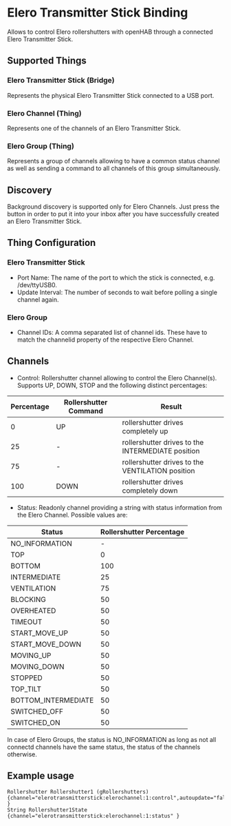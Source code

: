 # Elero Transmitter Stick Binding

Allows to control Elero rollershutters with openHAB through a connected Elero Transmitter Stick. 

## Supported Things

### Elero Transmitter Stick (Bridge)

Represents the physical Elero Transmitter Stick connected to a USB port.

### Elero Channel (Thing)

Represents one of the channels of an Elero Transmitter Stick.

### Elero Group (Thing)

Represents a group of channels allowing to have a common status channel as well as sending a command to all channels of this group simultaneously. 

## Discovery

Background discovery is supported only for Elero Channels. Just press the button in order to put it into your inbox after you have successfully created an Elero Transmitter Stick.

## Thing Configuration

### Elero Transmitter Stick

* Port Name: The name of the port to which the stick is connected, e.g. /dev/ttyUSB0.
* Update Interval: The number of seconds to wait before polling a single channel again.

### Elero Group

* Channel IDs: A comma separated list of channel ids. These have to match the channelid property of the respective Elero Channel.

## Channels

* Control: Rollershutter channel allowing to control the Elero Channel(s). Supports UP, DOWN, STOP and the following distinct percentages:

Percentage | Rollershutter Command | Result
---|---|---
0 | UP | rollershutter drives completely up
25 | - | rollershutter drives to the INTERMEDIATE position
75 | - | rollershutter drives to the VENTILATION position
100 | DOWN | rollershutter drives completely down

* Status: Readonly channel providing a string with status information from the Elero Channel. Possible values are: 

Status | Rollershutter Percentage
---|---
NO_INFORMATION | - 
TOP | 0
BOTTOM | 100
INTERMEDIATE | 25
VENTILATION | 75
BLOCKING | 50
OVERHEATED | 50
TIMEOUT | 50
START_MOVE_UP | 50
START_MOVE_DOWN | 50
MOVING_UP | 50
MOVING_DOWN | 50
STOPPED | 50
TOP_TILT | 50
BOTTOM_INTERMEDIATE | 50
SWITCHED_OFF | 50
SWITCHED_ON | 50

In case of Elero Groups, the status is NO_INFORMATION as long as not all connectd channels have the same status, the status of the channels otherwise. 


## Example usage

```
Rollershutter Rollershutter1 (gRollershutters) {channel="elerotransmitterstick:elerochannel:1:control",autoupdate="false" }
String Rollershutter1State  {channel="elerotransmitterstick:elerochannel:1:status" } 

```